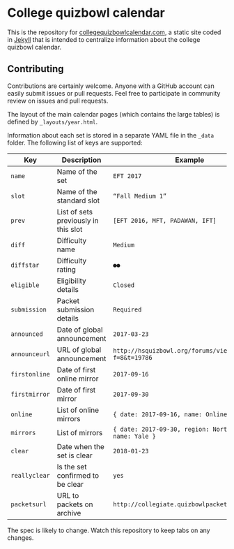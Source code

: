 # College quizbowl calendar

This is the repository for [collegequizbowlcalendar.com](http://collegequizbowlcalendar.com/),
a static site coded in [Jekyll](https://jekyllrb.com/) that is intended to centralize information about the college quizbowl calendar.

## Contributing

Contributions are certainly welcome. Anyone with a GitHub account can easily submit issues or pull requests. Feel free to participate in community review on issues and pull requests.

The layout of the main calendar pages (which contains the large tables) is defined by `_layouts/year.html`.

Information about each set is stored in a separate YAML file in the `_data` folder. The following list of keys are supported:

Key | Description | Example
-|-|-
`name`        | Name of the set                      | `EFT 2017`
`slot`        | Name of the standard slot            | `“Fall Medium 1”`
`prev`        | List of sets previously in this slot | `[EFT 2016, MFT, PADAWAN, IFT]`
`diff`        | Difficulty name                      | `Medium`
`diffstar`    | Difficulty rating                    | `●●`
`eligible`    | Eligibility details                  | `Closed`
`submission`  | Packet submission details            | `Required`
`announced`   | Date of global announcement          | `2017-03-23`
`announceurl` | URL of global announcement           | `http://hsquizbowl.org/forums/viewtopic.php?f=8&t=19786`
`firstonline` | Date of first online mirror          | `2017-09-16`
`firstmirror` | Date of first mirror                 | `2017-09-30`
`online`      | List of online mirrors               | `{ date: 2017-09-16, name: Online }`
`mirrors`     | List of mirrors                      | `{ date: 2017-09-30, region: Northeast, name: Yale }`
`clear`       | Date when the set is clear           | `2018-01-23`
`reallyclear` | Is the set confirmed to be clear     | `yes`
`packetsurl`  | URL to packets on archive            | `http://collegiate.quizbowlpackets.com/2048/`

The spec is likely to change. Watch this repository to keep tabs on any changes.

